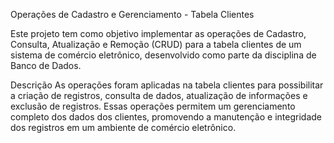 Operações de Cadastro e Gerenciamento - Tabela Clientes

Este projeto tem como objetivo implementar as operações de Cadastro, Consulta, Atualização e Remoção (CRUD) para a tabela clientes de um sistema de comércio eletrônico, desenvolvido como parte da disciplina de Banco de Dados.

Descrição
As operações foram aplicadas na tabela clientes para possibilitar a criação de registros, consulta de dados, atualização de informações e exclusão de registros. Essas operações permitem um gerenciamento completo dos dados dos clientes, promovendo a manutenção e integridade dos registros em um ambiente de comércio eletrônico.
